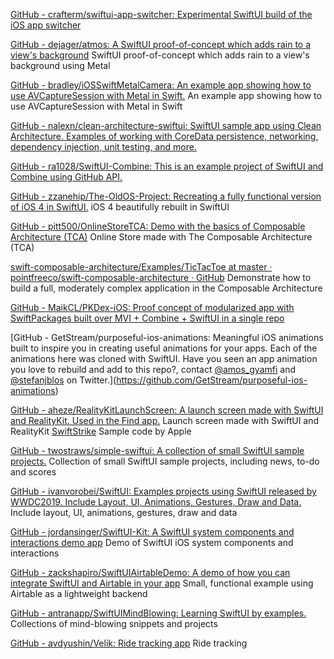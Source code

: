 
[GitHub - crafterm/swiftui-app-switcher: Experimental SwiftUI build of the iOS app switcher](https://github.com/crafterm/swiftui-app-switcher)

[GitHub - dejager/atmos: A SwiftUI proof-of-concept which adds rain to a view's background](https://github.com/dejager/atmos)
SwiftUI proof-of-concept which adds rain to a view's background using Metal

[GitHub - bradley/iOSSwiftMetalCamera: An example app showing how to use AVCaptureSession with Metal in Swift.](https://github.com/bradley/iOSSwiftMetalCamera)
An example app showing how to use AVCaptureSession with Metal in Swift

[GitHub - nalexn/clean-architecture-swiftui: SwiftUI sample app using Clean Architecture. Examples of working with CoreData persistence, networking, dependency injection, unit testing, and more.](https://github.com/nalexn/clean-architecture-swiftui)

[GitHub - ra1028/SwiftUI-Combine: This is an example project of SwiftUI and Combine using GitHub API.](https://github.com/ra1028/SwiftUI-Combine)

[GitHub - zzanehip/The-OldOS-Project: Recreating a fully functional version of iOS 4 in SwiftUI.](https://github.com/zzanehip/The-OldOS-Project)
iOS 4 beautifully rebuilt in SwiftUI

[GitHub - pitt500/OnlineStoreTCA: Demo with the basics of Composable Architecture (TCA)](https://github.com/pitt500/OnlineStoreTCA)
Online Store made with The Composable Architecture (TCA)

[swift-composable-architecture/Examples/TicTacToe at master · pointfreeco/swift-composable-architecture · GitHub](https://github.com/pointfreeco/swift-composable-architecture/tree/master/Examples/TicTacToe)
Demonstrate how to build a full, moderately complex application in the Composable Architecture

[GitHub - MaikCL/PKDex-iOS: Proof concept of modularized app with SwiftPackages built over MVI + Combine + SwiftUI in a single repo](https://github.com/MaikCL/PKDex-iOS)

[GitHub - GetStream/purposeful-ios-animations: Meaningful iOS animations built to inspire you in creating useful animations for your apps. Each of the animations here was cloned with SwiftUI. Have you seen an app animation you love to rebuild and add to this repo?, contact [@amos_gyamfi](https://twitter.com/amos_gyamfi) and [@stefanjblos](https://twitter.com/stefanjblos) on Twitter.](https://github.com/GetStream/purposeful-ios-animations)

[GitHub - aheze/RealityKitLaunchScreen: A launch screen made with SwiftUI and RealityKit. Used in the Find app.](https://github.com/aheze/RealityKitLaunchScreen)
Launch screen made with SwiftUI and RealityKit
[SwiftStrike](https://developer.apple.com/documentation/realitykit/swiftstrike_creating_a_game_with_realitykit)
Sample code by Apple

[GitHub - twostraws/simple-swiftui: A collection of small SwiftUI sample projects.](https://github.com/twostraws/simple-swiftui)
Collection of small SwiftUI sample projects, including news, to-do and scores

[GitHub - ivanvorobei/SwiftUI: Examples projects using SwiftUI released by WWDC2019. Include Layout, UI, Animations, Gestures, Draw and Data.](https://github.com/ivanvorobei/SwiftUI)
Include layout, UI, animations, gestures, draw and data

[GitHub - jordansinger/SwiftUI-Kit: A SwiftUI system components and interactions demo app](https://github.com/jordansinger/SwiftUI-Kit)
Demo of SwiftUI iOS system components and interactions

[GitHub - zackshapiro/SwiftUIAirtableDemo: A demo of how you can integrate SwiftUI and Airtable in your app](https://github.com/zackshapiro/SwiftUIAirtableDemo)
Small, functional example using Airtable as a lightweight backend

[GitHub - antranapp/SwiftUIMindBlowing: Learning SwiftUI by examples.](https://github.com/antranapp/SwiftUIMindBlowing)
Collections of mind-blowing snippets and projects

[GitHub - avdyushin/Velik: Ride tracking app](https://github.com/avdyushin/Velik)
Ride tracking
